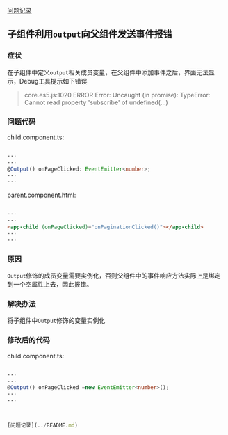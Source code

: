 [问题记录](../README.md)


## 子组件利用```output```向父组件发送事件报错

### 症状

在子组件中定义```output```相关成员变量，在父组件中添加事件之后，界面无法显示，Debug工具提示如下错误

> core.es5.js:1020 ERROR Error: Uncaught (in promise): TypeError: Cannot read property 'subscribe' of undefined(…)

### 问题代码

child.component.ts:
```ts

···
···
@Output() onPageClicked: EventEmitter<number>;
···
···

```

parent.component.html:
```html

···
···
<app-child (onPageClicked)="onPaginationClicked()"></app-child>
···
···

```

### 原因

```Output```修饰的成员变量需要实例化，否则父组件中的事件响应方法实际上是绑定到一个空属性上去，因此报错。

### 解决办法

将子组件中```Output```修饰的变量实例化

### 修改后的代码

child.component.ts:
```ts

···
···
@Output() onPageClicked =new EventEmitter<number>();
···
···



[问题记录](../README.md)